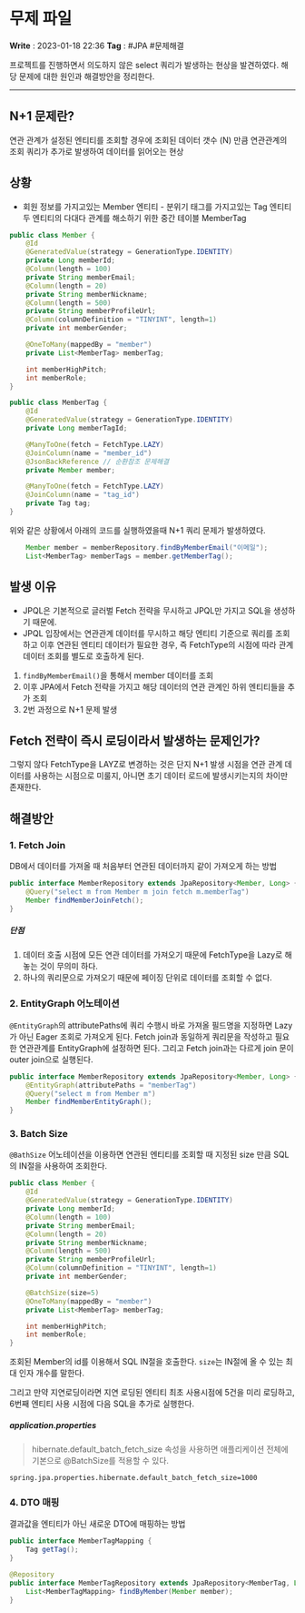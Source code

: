 # 무제 파일
**Write** : 2023-01-18 22:36
**Tag** : #JPA #문제해결

프로젝트를 진행하면서 의도하지 않은 select 쿼리가 발생하는 현상을 발견하였다.
해당 문제에 대한 원인과 해결방안을 정리한다.
***
## N+1 문제란?
연관 관계가 설정된 엔티티를 조회할 경우에 조회된 데이터 갯수 (N) 만큼 연관관계의 조회 쿼리가 추가로 발생하여 데이터를 읽어오는 현상

## 상황
- 회원 정보를 가지고있는 Member 엔티티 - 분위기 태그를 가지고있는 Tag 엔티티
  두 엔티티의 다대다 관계를 해소하기 위한 중간 테이블 MemberTag
```java
public class Member {
    @Id
    @GeneratedValue(strategy = GenerationType.IDENTITY)
    private Long memberId;
    @Column(length = 100)
    private String memberEmail;
    @Column(length = 20)
    private String memberNickname;
    @Column(length = 500)
    private String memberProfileUrl;
    @Column(columnDefinition = "TINYINT", length=1)
    private int memberGender;

    @OneToMany(mappedBy = "member")
    private List<MemberTag> memberTag;

    int memberHighPitch;
    int memberRole;
}

```

```java
public class MemberTag {
    @Id
    @GeneratedValue(strategy = GenerationType.IDENTITY)
    private Long memberTagId;

    @ManyToOne(fetch = FetchType.LAZY)
    @JoinColumn(name = "member_id")
    @JsonBackReference // 순환참조 문제해결
    private Member member;

    @ManyToOne(fetch = FetchType.LAZY)
    @JoinColumn(name = "tag_id")
    private Tag tag;
}

```

위와 같은 상황에서 아래의 코드를 실행하였을때 N+1 쿼리 문제가 발생하였다.
```java
	Member member = memberRepository.findByMemberEmail("이메일");
	List<MemberTag> memberTags = member.getMemberTag();
```

## 발생 이유
- JPQL은 기본적으로 글러벌 Fetch 전략을 무시하고 JPQL만 가지고 SQL을 생성하기 때문에.
- JPQL 입장에서는 연관관계 데이터를 무시하고 해당 엔티티 기준으로 쿼리를 조회하고 이후 연관된 엔티티 데이터가 필요한 경우, 즉 FetchType의 시점에 따라 관계 데이터 조회를 별도로 호출하게 된다.

1. ``findByMemberEmail()``을 통해서 member 데이터를 조회
2. 이후 JPA에서 Fetch 전략을 가지고 해당 데이터의 연관 관계인 하위 엔티티들을 추가 조회
3. 2번 과정으로 N+1 문제 발생

## Fetch 전략이 즉시 로딩이라서 발생하는 문제인가?
그렇지 않다 FetchType을 LAYZ로 변경하는 것은 단지 N+1 발생 시점을 연관 관계 데이터를 사용하는 시점으로 미룰지, 아니면 초기 데이터 로드에 발생시키는지의 차이만 존재한다.

## 해결방안
### 1. Fetch Join
DB에서 데이터를 가져올 때 처음부터 연관된 데이터까지 같이 가져오게 하는 방법
```java
public interface MemberRepository extends JpaRepository<Member, Long> {
	@Query("select m from Member m join fetch m.memberTag")
	Member findMemberJoinFetch();
}
```

##### 단점
1. 데이터 호출 시점에 모든 연관 데이터를 가져오기 때문에 FetchType을 Lazy로 해놓는 것이 무의미 하다.
2. 하나의 쿼리문으로 가져오기 때문에 페이징 단위로 데이터를 조회할 수 없다.


### 2. EntityGraph 어노테이션
``@EntityGraph``의 attributePaths에 쿼리 수행시 바로 가져올 필드명을 지정하면 Lazy가 아닌 Eager 조회로 가져오게 된다. Fetch join과 동일하게 쿼리문을 작성하고 필요한 연관관계를  EntityGraph에 설정하면 된다. 그리고 Fetch join과는 다르게 join 문이 outer join으로 실행된다.

```java
public interface MemberRepository extends JpaRepository<Member, Long> {
	@EntityGraph(attributePaths = "memberTag")
	@Query("select m from Member m")
	Member findMemberEntityGraph();
}
```
### 3. Batch Size
``@BathSize`` 어노테이션을 이용하면 연관된 엔티티를 조회할 때 지정된 size 만큼 SQL의 IN절을 사용하여 조회한다. 
```java
public class Member {
    @Id
    @GeneratedValue(strategy = GenerationType.IDENTITY)
    private Long memberId;
    @Column(length = 100)
    private String memberEmail;
    @Column(length = 20)
    private String memberNickname;
    @Column(length = 500)
    private String memberProfileUrl;
    @Column(columnDefinition = "TINYINT", length=1)
    private int memberGender;

	@BatchSize(size=5)
    @OneToMany(mappedBy = "member")
    private List<MemberTag> memberTag;

    int memberHighPitch;
    int memberRole;
}
```
조회된 Member의 id를 이용해서 SQL IN절을 호출한다.
``size``는 IN절에 올 수 있는 최대 인자 개수를 말한다.

그리고 만약 지연로딩이라면 지연 로딩된 엔티티 최초 사용시점에 5건을 미리 로딩하고, 6번째 엔티티 사용 시점에 다음 SQL을 추가로 실행한다.

##### application.properties
> hibernate.default_batch_fetch_size 속성을 사용하면 애플리케이션 전체에 기본으로 @BatchSize를 적용할 수 있다.
```properties
spring.jpa.properties.hibernate.default_batch_fetch_size=1000
```

### 4. DTO 매핑
결과값을 엔티티가 아닌 새로운 DTO에 매핑하는 방법

```java
public interface MemberTagMapping {
    Tag getTag();
}
```

```java
@Repository
public interface MemberTagRepository extends JpaRepository<MemberTag, Long> {
    List<MemberTagMapping> findByMember(Member member);
}
```
